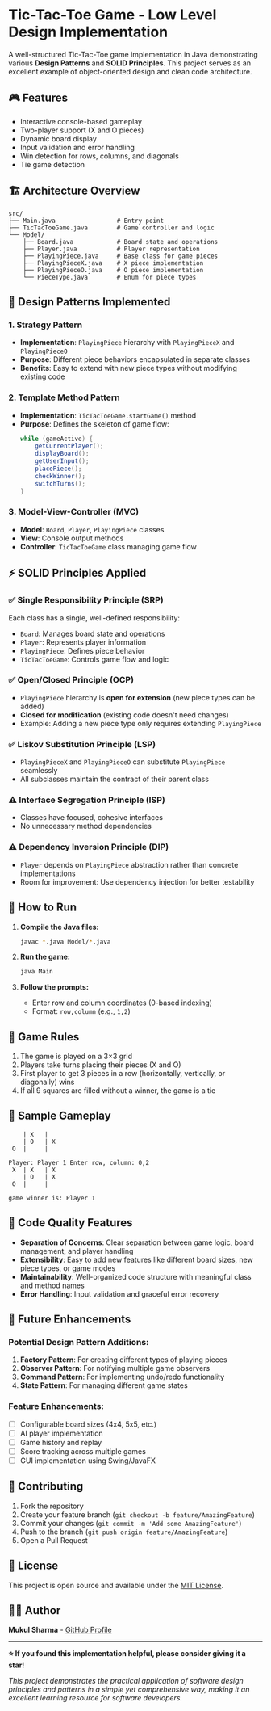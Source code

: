 # Tic-Tac-Toe Game - Low Level Design Implementation

A well-structured Tic-Tac-Toe game implementation in Java demonstrating various **Design Patterns** and **SOLID Principles**. This project serves as an excellent example of object-oriented design and clean code architecture.

## 🎮 Features

- Interactive console-based gameplay
- Two-player support (X and O pieces)
- Dynamic board display
- Input validation and error handling
- Win detection for rows, columns, and diagonals
- Tie game detection

## 🏗️ Architecture Overview

```
src/
├── Main.java                 # Entry point
├── TicTacToeGame.java        # Game controller and logic
└── Model/
    ├── Board.java            # Board state and operations
    ├── Player.java           # Player representation
    ├── PlayingPiece.java     # Base class for game pieces
    ├── PlayingPieceX.java    # X piece implementation
    ├── PlayingPieceO.java    # O piece implementation
    └── PieceType.java        # Enum for piece types
```

## 🎯 Design Patterns Implemented

### 1. **Strategy Pattern**
- **Implementation**: `PlayingPiece` hierarchy with `PlayingPieceX` and `PlayingPieceO`
- **Purpose**: Different piece behaviors encapsulated in separate classes
- **Benefits**: Easy to extend with new piece types without modifying existing code

### 2. **Template Method Pattern**
- **Implementation**: `TicTacToeGame.startGame()` method
- **Purpose**: Defines the skeleton of game flow:
  ```java
  while (gameActive) {
      getCurrentPlayer();
      displayBoard();
      getUserInput();
      placePiece();
      checkWinner();
      switchTurns();
  }
  ```

### 3. **Model-View-Controller (MVC)**
- **Model**: `Board`, `Player`, `PlayingPiece` classes
- **View**: Console output methods
- **Controller**: `TicTacToeGame` class managing game flow

## ⚡ SOLID Principles Applied

### ✅ Single Responsibility Principle (SRP)
Each class has a single, well-defined responsibility:
- `Board`: Manages board state and operations
- `Player`: Represents player information
- `PlayingPiece`: Defines piece behavior
- `TicTacToeGame`: Controls game flow and logic

### ✅ Open/Closed Principle (OCP)
- `PlayingPiece` hierarchy is **open for extension** (new piece types can be added)
- **Closed for modification** (existing code doesn't need changes)
- Example: Adding a new piece type only requires extending `PlayingPiece`

### ✅ Liskov Substitution Principle (LSP)
- `PlayingPieceX` and `PlayingPieceO` can substitute `PlayingPiece` seamlessly
- All subclasses maintain the contract of their parent class

### ⚠️ Interface Segregation Principle (ISP)
- Classes have focused, cohesive interfaces
- No unnecessary method dependencies

### ⚠️ Dependency Inversion Principle (DIP)
- `Player` depends on `PlayingPiece` abstraction rather than concrete implementations
- Room for improvement: Use dependency injection for better testability

## 🚀 How to Run

1. **Compile the Java files:**
   ```bash
   javac *.java Model/*.java
   ```

2. **Run the game:**
   ```bash
   java Main
   ```

3. **Follow the prompts:**
   - Enter row and column coordinates (0-based indexing)
   - Format: `row,column` (e.g., `1,2`)

## 🎲 Game Rules

1. The game is played on a 3×3 grid
2. Players take turns placing their pieces (X and O)
3. First player to get 3 pieces in a row (horizontally, vertically, or diagonally) wins
4. If all 9 squares are filled without a winner, the game is a tie

## 📝 Sample Gameplay

```
    | X   |     
    | O   | X   
 O  |     |     

Player: Player 1 Enter row, column: 0,2
 X  | X   | X   
    | O   | X   
 O  |     |     

game winner is: Player 1
```

## 🔧 Code Quality Features

- **Separation of Concerns**: Clear separation between game logic, board management, and player handling
- **Extensibility**: Easy to add new features like different board sizes, new piece types, or game modes
- **Maintainability**: Well-organized code structure with meaningful class and method names
- **Error Handling**: Input validation and graceful error recovery

## 🚀 Future Enhancements

### Potential Design Pattern Additions:
1. **Factory Pattern**: For creating different types of playing pieces
2. **Observer Pattern**: For notifying multiple game observers
3. **Command Pattern**: For implementing undo/redo functionality
4. **State Pattern**: For managing different game states

### Feature Enhancements:
- [ ] Configurable board sizes (4x4, 5x5, etc.)
- [ ] AI player implementation
- [ ] Game history and replay
- [ ] Score tracking across multiple games
- [ ] GUI implementation using Swing/JavaFX

## 🤝 Contributing

1. Fork the repository
2. Create your feature branch (`git checkout -b feature/AmazingFeature`)
3. Commit your changes (`git commit -m 'Add some AmazingFeature'`)
4. Push to the branch (`git push origin feature/AmazingFeature`)
5. Open a Pull Request

## 📄 License

This project is open source and available under the [MIT License](LICENSE).

## 👨‍💻 Author

**Mukul Sharma** - [GitHub Profile](https://github.com/mukuls10)

---

**⭐ If you found this implementation helpful, please consider giving it a star!**

*This project demonstrates the practical application of software design principles and patterns in a simple yet comprehensive way, making it an excellent learning resource for software developers.*
